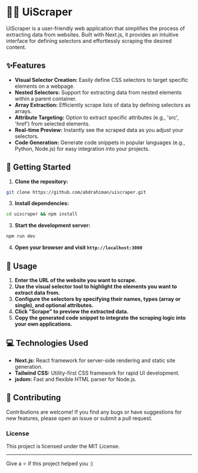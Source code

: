 # 🖐🏻 UiScraper
UiScraper is a user-friendly web application that simplifies the process of extracting data from websites. Built with Next.js, it provides an intuitive interface for defining selectors and effortlessly scraping the desired content.

## ✨Features
- **Visual Selector Creation:** Easily define CSS selectors to target specific elements on a webpage.
- **Nested Selectors:**  Support for extracting data from nested elements within a parent container.
- **Array Extraction:**  Efficiently scrape lists of data by defining selectors as arrays.
- **Attribute Targeting:**  Option to extract specific attributes (e.g., 'src', 'href') from selected elements.
- **Real-time Preview:**  Instantly see the scraped data as you adjust your selectors.
- **Code Generation:**  Generate code snippets in popular languages (e.g., Python, Node.js) for easy integration into your projects.

## 🚀 Getting Started
1. **Clone the repository:**
```bash
git clone https://github.com/abdrahiman/uiscraper.git
```

3. **Install dependencies:**

```bash
cd uiscraper && npm install
```


3. **Start the development server:**
```bash
npm run dev
```

4. **Open your browser and visit `http://localhost:3000`**

## 📙 Usage
1. **Enter the URL of the website you want to scrape.**
2. **Use the visual selector tool to highlight the elements you want to extract data from.**
3. **Configure the selectors by specifying their names, types (array or single), and optional attributes.**
4. **Click "Scrape" to preview the extracted data.**
5. **Copy the generated code snippet to integrate the scraping logic into your own applications.**

## 💻 Technologies Used
- **Next.js:**  React framework for server-side rendering and static site generation.
- **Tailwind CSS:**  Utility-first CSS framework for rapid UI development.
- **jsdom:**  Fast and flexible HTML parser for Node.js.

## 🤗 Contributing
Contributions are welcome! If you find any bugs or have suggestions for new features, please open an issue or submit a pull request.

### License
This project is licensed under the MIT License.

---
Give a ⭐️ if this project helped you :)


